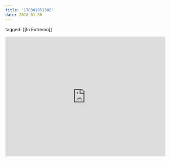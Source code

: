 ```yaml
---
title: '170301951302'
date: 2018-01-30
---
```

tagged: [[In Extremo]]
<iframe allow="accelerometer; autoplay; clipboard-write; encrypted-media; gyroscope; picture-in-picture" allowfullscreen="" frameborder="0" height="375" id="youtube_iframe" src="https://www.youtube.com/embed/b6OlvkzR51Y?feature=oembed&amp;enablejsapi=1&amp;origin=https://safe.txmblr.com&amp;wmode=opaque" width="500"></iframe>